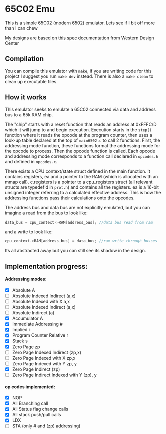 # 65C02 Emu

This is a simple 65C02 (modern 6502) emulator. Lets see if I bit off more than I can chew

My designs are based on [this spec](https://www.westerndesigncenter.com/wdc/documentation/w65c02s.pdf) documentation from Western Design Center

## Compilation

You can compile this emulator with `make`, if you are writing code for this project I suggest you run `make dev` instead. There is also a `make clean` to clean up executable files.

## How it works

This emulator seeks to emulate a 65C02 connected via data and address bus to a 65k RAM chip.

The "chip" starts with a reset function that reads an address at 0xFFFC/D which it will jump to and begin execution. Execution starts in the `step()` function where it reads the opcode at the program counter, then uses a look-up table declared at the top of `main6502.c` to call 2 functions. First, the addressing mode function, these functions format the addressing mode for the opcode to process. Then the opcode function is called. Each opcode and addressing mode corresponds to a function call declared in `opcodes.h` and defined in `opcodes.c`.

There exists a CPU context/state struct defined in the main function. It contains registers, ea and a pointer to the RAM (which is allocated with an mmap call). c.registers is a pointer to a cpu_registers struct (all relevant structs are typedef'd in `prot.h`) and contains all the registers. ea is a 16-bit unsigned integer referring to a calculated effective address. This is how the addressing functions pass their calculations onto the opcodes.

The address bus and data bus are not explicitly emulated, but you can imagine a read from the bus to look like:
```c
data_bus = cpu_context->RAM[address_bus]; //data bus read from ram
```
and a write to look like:
```c
cpu_context->RAM[address_bus] = data_bus; //ram write through busses
```
Its all abstracted away but you can still see its shadow in the design.

## Implementation progress:

#### Addressing modes:
- [x] Absolute A
- [ ] Absolute Indexed Indirect (a,x)
- [ ] Absolute Indexed with X a,x
- [ ] Absolute Indexed Indirect (a,x)
- [ ] Absolute Indirect (a)
- [x] Accumulator A
- [x] Immediate Addressing #
- [x] Implied i
- [x] Program Counter Relative r
- [x] Stack s
- [x] Zero Page zp
- [ ] Zero Page Indexed Indirect (zp,x)
- [ ] Zero Page Indexed with X zp,x
- [ ] Zero Page Indexed with Y zp, y
- [x] Zero Page Indirect (zp)
- [ ] Zero Page Indirect Indexed with Y (zp), y

#### op codes implemented:
- [x] NOP
- [x] All Branching call
- [x] All Status flag change calls
- [x] All stack push/pull calls
- [x] LDX
- [ ] STA (only # and (zp) addressing)
